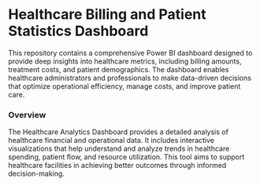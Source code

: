 # Healthcare Billing and Patient Statistics Dashboard

This repository contains a comprehensive Power BI dashboard designed to provide deep insights into healthcare metrics, including billing amounts, treatment costs, and patient demographics. The dashboard enables healthcare administrators and professionals to make data-driven decisions that optimize operational efficiency, manage costs, and improve patient care.

### Overview
The Healthcare Analytics Dashboard provides a detailed analysis of healthcare financial and operational data. It includes interactive visualizations that help understand and analyze trends in healthcare spending, patient flow, and resource utilization. This tool aims to support healthcare facilities in achieving better outcomes through informed decision-making.


